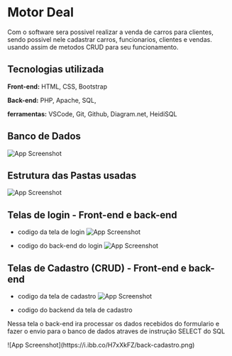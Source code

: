 
# Motor Deal

Com o software sera possivel realizar a venda de carros para clientes, sendo possivel nele cadastrar carros, funcionarios, clientes e vendas. usando assim de metodos CRUD para seu funcionamento.


## Tecnologias utilizada

**Front-end:**
HTML, CSS, Bootstrap

**Back-end:**
PHP, Apache, SQL,

**ferramentas:**
VSCode, Git, Github, Diagram.net, HeidiSQL


##  Banco de Dados

![App Screenshot](https://via.placeholder.com/468x300?text=App+Screenshot+Here) 

## Estrutura das Pastas usadas
![App Screenshot](https://i.ibb.co/FbSwFq0/estrutura-de-pasta-motor-deal.png)

## Telas de login - Front-end e back-end
- codigo da tela de login
![App Screenshot](https://i.ibb.co/HFw3nNR/carbon-1.png)

- codigo do back-end do login
![App Screenshot](https://i.ibb.co/0Yvc9Kr/backend.png)

## Telas de Cadastro (CRUD) - Front-end e back-end

- codigo da tela de cadastro
![App Screenshot](https://i.ibb.co/BVzf2xh/Front-cadastro.png)

- codigo do backend da tela de cadastro
<p>Nessa tela o back-end ira processar os dados recebidos do formulario e fazer o envio para o banco de dados atraves de instrução SELECT do SQL</p>
![App Screenshot](https://i.ibb.co/H7xXkFZ/back-cadastro.png)
